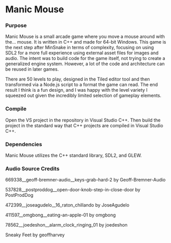 # Manic Mouse

### Purpose

Manic Mouse is a small arcade game where you move a mouse around with the... mouse. 
It is written in C++ and made for 64-bit Windows. This game is the next step after
MinSnake in terms of complexity, focusing on using SDL2 for a more full experience
using external asset files for images and audio. The intent was to build code for
the game itself, not trying to create a generalized engine system. However, a lot of
the code and architecture can be reused in later games.

There are 50 levels to play, designed in the Tiled editor tool and then transformed via
a Node.js script to a format the game can read. The end result I think is a fun design,
and I was happy with the level variety I squeezed out given the incredibly limited selection
of gameplay elements.

### Compile

Open the VS project in the repository in Visual Studio C++. Then build the project in the
standard way that C++ projects are compiled in Visual Studio C++.

### Dependencies

Manic Mouse utilizes the C++ standard library, SDL2, and GLEW.

### Audio Source Credits

669338__geoff-bremner-audio__keys-grab-hard-2 by Geoff-Bremner-Audio

537828__postproddog__open-door-knob-step-in-close-door by PostProdDog

472399__joseagudelo__16_raton_chillando by JoseAgudelo

411597__omgbong__eating-an-apple-01 by omgbong

78562__joedeshon__alarm_clock_ringing_01 by joedeshon

Sneaky Feet by geoffharvey
